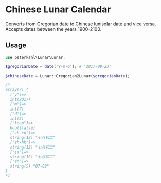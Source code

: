 # Chinese Lunar Calendar

Converts from Gregorian date to Chinese lunisolar date and vice versa. Accepts dates between the years 1900-2100.

## Usage

```php
use peterkahl\Lunar\Lunar;

$gregorianDate = date('Y-m-d'); # '2017-08-23'

$chineseDate = Lunar::Gregorian2Lunar($gregorianDate);

/*
array(7) {
  ["y"]=>
  int(2017)
  ["m"]=>
  int(7)
  ["d"]=>
  int(2)
  ["leap"]=>
  bool(false)
  ["zh-cn"]=>
  string(12) "七月初二"
  ["zh-hk"]=>
  string(12) "七月初二"
  ["ja"]=>
  string(12) "七月初二"
  ["en"]=>
  string(5) "07-02"
}
*/
```
